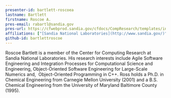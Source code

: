 ```yaml
---
presenter-id: bartlett-roscoea
lastname: Bartlett
firstname: Roscoe A.
pres-email: rabartl@sandia.gov
pres-url: https://cfwebprod.sandia.gov/cfdocs/CompResearch/templates/insert/profile.cfm?snl_id=26401
affiliations: ["[Sandia National Laboratories](http://www.sandia.gov/)"]
github-id: bartlettroscoe
---
```

Roscoe Bartlett is a member of the Center for
Computing Research at Sandia National Laboratories. His research
interests include Agile Software Engineering and Integration Processes
for Computational Science and Engineering, Object-Oriented Software
Engineering for Large-Scale Numerics and,  Object-Oriented Programming
in C++. Ross holds a Ph.D. in Chemical Engineering from Carnegie
Mellon University (2001) and a B.S. Chemical Engineering from the
University of Maryland Baltimore County (1995).
